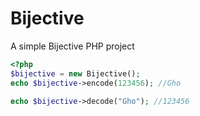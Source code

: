 # Bijective

A simple Bijective PHP project

```php
<?php
$bijective = new Bijective();
echo $bijective->encode(123456); //Gho

echo $bijective->decode("Gho"); //123456 
```
